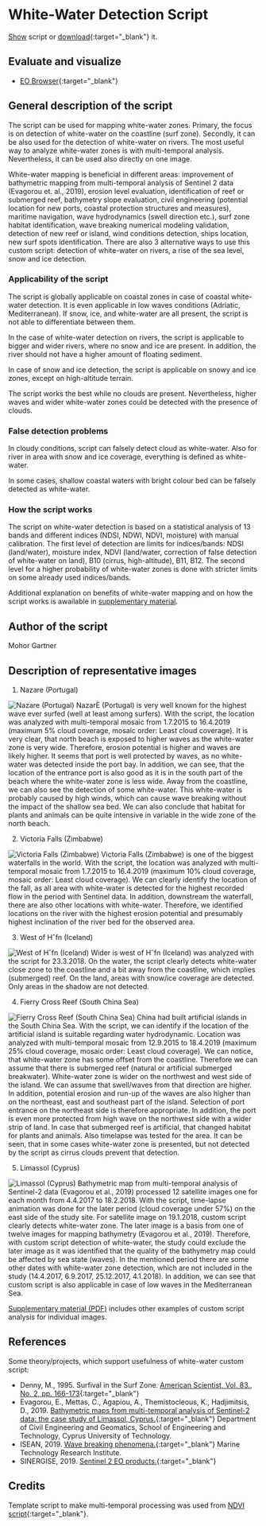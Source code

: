 # White-Water Detection Script

<a href="#" id='togglescript'>Show</a> script or [download](script.js){:target="_blank"} it.
<div id='script_view' style="display:none">
{% highlight javascript %}
{% include_relative script.js %}
{% endhighlight %}
</div>

## Evaluate and visualize
 - [EO Browser](https://apps.sentinel-hub.com/eo-browser/?zoom=15&lat=39.60651&lng=-9.09239&themeId=DEFAULT-THEME&visualizationUrl=https%3A%2F%2Fservices.sentinel-hub.com%2Fogc%2Fwms%2Fbd86bcc0-f318-402b-a145-015f85b9427e&evalscript=Ly9WRVJTSU9OPTMKZnVuY3Rpb24gc2V0dXAoKSB7CiAgcmV0dXJuIHsKICAgIGlucHV0OiBbIkIwMSIsIkIwMiIsIkIwMyIsICJkYXRhTWFzayJdLAogICAgb3V0cHV0OiB7IGJhbmRzOiA0IH0KICB9Owp9CgpmdW5jdGlvbiBldmFsdWF0ZVBpeGVsKHNhbXBsZSkgewogIAogIHJldHVybiBbMi41ICogc2FtcGxlLkIwMSwgMi41ICogc2FtcGxlLkIwMiwgMi41ICogc2FtcGxlLkIwMywgc2FtcGxlLmRhdGFNYXNrXTsKfQ%3D%3D&datasetId=S2L2A&fromTime=2023-04-04T00%3A00%3A00.000Z&toTime=2023-04-04T23%3A59%3A59.999Z&demSource3D=%22MAPZEN%22#custom-script){:target="_blank"}

## General description of the script

The script can be used for mapping white-water zones. Primary, the focus is on detection of white-water on the coastline (surf zone). Secondly, it can be also used for the detection of white-water on rivers. The most useful way to analyze white-water zones is with multi-temporal analysis. Nevertheless, it can be used also directly on one image.

White-water mapping is beneficial in different areas: improvement of bathymetric mapping from multi-temporal analysis of Sentinel 2 data (Evagorou et. al., 2019), erosion level evaluation, identification of reef or submerged reef, bathymetry slope evaluation, civil engineering (potential location for new ports, coastal protection structures and measures), maritime navigation, wave hydrodynamics (swell direction etc.), surf zone habitat identification, wave breaking numerical modeling validation, detection of new reef or island, wind conditions detection, ships location, new surf spots identification. There are also 3 alternative ways to use this custom script: detection of white-water on rivers, a rise of the sea level, snow and ice detection.

### Applicability of the script

The script is globally applicable on coastal zones in case of coastal white-water detection. It is even applicable in low waves conditions (Adriatic, Mediterranean). If snow, ice, and white-water are all present, the script is not able to differentiate between them. 

In the case of white-water detection on rivers, the script is applicable to bigger and wider rivers, where no snow and ice are present. In addition, the river should not have a higher amount of floating sediment.

In case of snow and ice detection, the script is applicable on snowy and ice zones, except on high-altitude terrain.

The script works the best while no clouds are present. Nevertheless, higher waves and wider white-water zones could be detected with the presence of clouds.

### False detection problems

In cloudy conditions, script can falsely detect cloud as white-water. Also for river in area with snow and ice coverage, everything is defined as white-water.

In some cases, shallow coastal waters with bright colour bed can be falsely detected as white-water.

### How the script works

The script on white-water detection is based on a statistical analysis of 13 bands and different indices (NDSI, NDWI, NDVI, moisture) with manual calibration. The first level of detection are limits for indices/bands: NDSI (land/water), moisture index, NDVI (land/water, correction of false detection of white-water on land), B10 (cirrus, high-altitude), B11, B12. The second level for a higher probability of white-water zones is done with stricter limits on some already used indices/bands.

Additional explanation on benefits of white-water mapping and on how the script works is awailable in [supplementary material](supplementary_material.pdf).

## Author of the script

Mohor Gartner

## Description of representative images

1. Nazare (Portugal)

![Nazare (Portugal)](fig/01_nazare_mt.png)
NazarÈ (Portugal) is very well known for the highest wave ever surfed (well at least among surfers). With the script, the location was analyzed with multi-temporal mosaic from 1.7.2015 to 16.4.2019 (maximum 5% cloud coverage, mosaic order: Least cloud coverage). It is very clear, that north beach is exposed to higher waves as the white-water zone is very wide. Therefore, erosion potential is higher and waves are likely higher. It seems that port is well protected by waves, as no white-water was detected inside the port bay. In addition, we can see, that the location of the entrance port is also good as it is in the south part of the beach where the white-water zone is less wide. Away from the coastline, we can also see the detection of some white-water. This white-water is probably caused by high winds, which can cause wave breaking without the impact of the shallow sea bed. We can also conclude that habitat for plants and animals can be quite intensive in variable in the wide zone of the north beach.

2. Victoria Falls (Zimbabwe)

![Victoria Falls (Zimbabwe)](fig/02_victoria_falls_mt.png)
Victoria Falls (Zimbabwe) is one of the biggest waterfalls in the world. With the script, the location was analyzed with multi-temporal mosaic from 1.7.2015 to 16.4.2019 (maximum 10% cloud coverage, mosaic order: Least cloud coverage). We can clearly identify the location of the fall, as all area with white-water is detected for the highest recorded flow in the period with Sentinel data. In addition, downstream the waterfall, there are also other locations with white-water. Therefore, we identified locations on the river with the highest erosion potential and presumably highest inclination of the river bed for the observed area.

3. West of Hˆfn (Iceland)

![West of Hˆfn (Iceland)](fig/03_west_of_hofn_iceland.jpg)
Wider is west of Hˆfn (Iceland) was analyzed with the script for 23.3.2018. On the water, the script clearly detects white-water close zone to the coastline and a bit away from the coastline, which implies (submerged) reef. On the land, areas with snow/ice coverage are detected. Only areas in the shadow are not detected.

4. Fierry Cross Reef (South China Sea)

![Fierry Cross Reef (South China Sea)](fig/04_fiery_cross_reef_mt.png)
China had built artificial islands in the South China Sea. With the script, we can identify if the location of the artificial island is suitable regarding water hydrodynamic. Location was analyzed with multi-temporal mosaic from 12.9.2015 to 18.4.2019 (maximum 25% cloud coverage, mosaic order: Least cloud coverage). We can notice, that white-water zone has some offset from the coastline. Therefore we can assume that there is submerged reef (natural or artificial submerged breakwater). White-water zone is wider on the northwest and west side of the island. We can assume that swell/waves from that direction are higher. In addition, potential erosion and run-up of the waves are also higher than on the northeast, east and southeast part of the island. Selection of port entrance on the northeast side is therefore appropriate. In addition, the port is even more protected from high wave on the northwest side with a wider strip of land. In case that submerged reef is artificial, that changed habitat for plants and animals.
Also timelapse was tested for the area. It can be seen, that in some cases white-water zone is presented, but not detected by the script as cirrus clouds prevent that detection.

5. Limassol (Cyprus)

![Limassol (Cyprus)](fig/05_limassol_cyprus_timelapse.gif)
Bathymetric map from multi-temporal analysis of Sentinel-2 data (Evagorou et al., 2019) processed 12 satellite images one for each month from 4.4.2017 to 18.2.2018. With the script, time-lapse animation was done for the later period (cloud coverage under 57%) on the east side of the study site. For satellite image on 19.1.2018, custom script clearly detects white-water zone. The later image is a basis from one of twelve images for mapping bathymetry (Evagorou et al., 2019). Therefore, with custom script detection of white-water, the study could exclude the later image as it was identified that the quality of the bathymetry map could be affected by sea state (waves). In the mentioned period there are some other dates with white-water zone detection, which are not included in the study (14.4.2017, 6.9.2017, 25.12.2017, 4.1.2018). In addition, we can see that custom script is also applicable in case of low waves in the Mediterranean Sea.  

[Supplementary material (PDF)](supplementary_material.pdf) includes other examples of custom script analysis for individual images.

## References

Some theory/projects, which support usefulness of white-water custom script:
- Denny, M., 1995. Surfival in the Surf Zone. [American Scientist, Vol. 83., No. 2, pp. 166-173](https://dennylab.stanford.edu/sites/g/files/sbiybj6166/f/denny_american_scientist_1995.pdf){:target="_blank"}
- Evagorou, E., Mettas, C., Agapiou, A., Themistocleous, K., Hadjimitsis, D., 2019. [Bathymetric maps from multi-temporal analysis of Sentinel-2 data: the case study of Limassol, Cyprus.](https://www.adv-geosci.net/45/397/2019/adgeo-45-397-2019.pdf){:target="_blank"} Department of Civil Engineering and Geomatics, School of Engineering and Technology, Cyprus University of Technology.
- ISEAN, 2019. [Wave breaking phenomena.](http://www.insean.cnr.it/content/wave-breaking-phenomena){:target="_blank"} Marine Technology Research Institute.
- SINERGISE, 2019. [Sentinel 2 EO products.](https://www.sentinel-hub.com/develop/documentation/eo_products/Sentinel2EOproducts){:target="_blank"}

## Credits

Template script to make multi-temporal processing was used from [NDVI script](https://github.com/sentinel-hub/custom-scripts/blob/master/sentinel-2/max_ndvi/script.js){:target="_blank"}.
